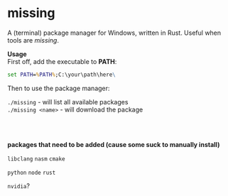 # missing
A (terminal) package manager for Windows, written in Rust. Useful when tools are *missing*.

**Usage**<br/>
First off, add the executable to **PATH**:
```bat
set PATH=%PATH%;C:\your\path\here\
```

Then to use the package manager:

`./missing` - will list all available packages<br/>
`./missing <name>` - will download the package<br/>

<br/><br/>

**packages that need to be added (cause some suck to manually install)**

`libclang` `nasm` `cmake`

`python` `node` `rust`

`nvidia`?
